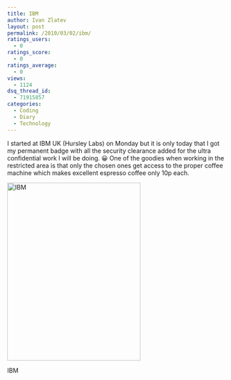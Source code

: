 ```yaml
---
title: IBM
author: Ivan Zlatev
layout: post
permalink: /2010/03/02/ibm/
ratings_users:
  - 0
ratings_score:
  - 0
ratings_average:
  - 0
views:
  - 1124
dsq_thread_id:
  - 71915857
categories:
  - Coding
  - Diary
  - Technology
---
```

I started at IBM UK (Hursley Labs) on Monday but it is only today that I got my permanent badge with all the security clearance added for the ultra confidential work I will be doing. 😀 One of the goodies when working in the restricted area is that only the chosen ones get access to the proper coffee machine which makes excellent espresso coffee only 10p each.

<div id="attachment_712" style="width: 317px" class="wp-caption aligncenter">
  <a href="{{ site.url }}/wp-content/uploads/2010/03/IMG_1933.jpg"><img class="size-medium wp-image-712" title="IBM" src="{{ site.url }}/wp-content/uploads/2010/03/IMG_1933-225x300.jpg" alt="IBM" width="307" height="410" /></a>
  
  <p class="wp-caption-text">
    IBM
  </p>
</div>
